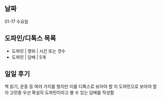 ## 날짜
 01-17 수요일
 ## 도파민/디톡스 목록
 - 도파민 | 행위 | 시간 또는 갯수
 - 도파민 | 담배 | 5개

 ## 일일 후기

책 읽기, 운동 등 여러 가지를 했지만 이를 디톡스로 보아야 할 지 도파민으로 보아야 할 지 고민중
우선 확실히 도파민이라고 볼 수 있는 담배를 작성함
